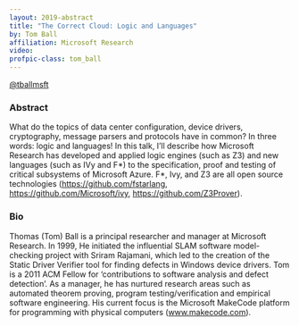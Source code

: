 ```yaml
---
layout: 2019-abstract
title: "The Correct Cloud: Logic and Languages"
by: Tom Ball
affiliation: Microsoft Research
video: 
profpic-class: tom_ball
---
```


[@tballmsft](https://twitter.com/tballmsft)
<br/>

### Abstract

What do the topics of data center configuration, device drivers, cryptography, message parsers and protocols have in common? In  three words: logic and languages! In this talk, I’ll describe how Microsoft Research has developed and applied logic engines (such as Z3) and new languages (such as IVy and F*) to the specification, proof and testing of critical subsystems of Microsoft Azure.  F*, Ivy, and Z3 are all open source technologies (https://github.com/fstarlang, https://github.com/Microsoft/ivy, https://github.com/Z3Prover).

### Bio

Thomas (Tom) Ball is a principal researcher and manager at Microsoft Research. In 1999, He initiated the influential SLAM software model-checking project with Sriram Rajamani, which led to the creation of the Static Driver Verifier tool for finding defects in Windows device drivers. Tom is a 2011 ACM Fellow for ‘contributions to software analysis and defect detection’. As a manager, he has nurtured research areas such as automated theorem proving, program testing/verification and empirical software engineering. His current focus is the Microsoft MakeCode platform for programming with physical computers (www.makecode.com). 


